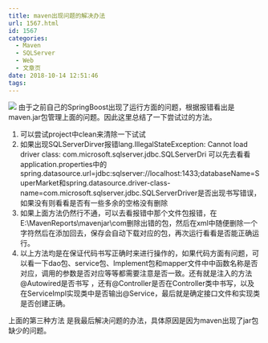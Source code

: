 ```yaml
---
title: maven出现问题的解决办法
url: 1567.html
id: 1567
categories:
  - Maven
  - SQLServer
  - Web
  - 文章页
date: 2018-10-14 12:51:46
tags:
---
```


![](http://47.100.4.8/wp-content/uploads/2018/10/QQ图片20181014125017.png) 由于之前自己的SpringBoost出现了运行方面的问题，根据报错看出是maven.jar包管理上面的问题。因此这里总结了一下尝试过的方法。

1.  可以尝试project中clean来清除一下试试 
2.  如果出现SQLServerDirver报错lang.IllegalStateException: Cannot load driver class: com.microsoft.sqlserver.jdbc.SQLServerDri 可以先去看看application.properties中的spring.datasource.url=jdbc:sqlserver://localhost:1433;databaseName=SuperMarket和spring.datasource.driver-class-name=com.microsoft.sqlserver.jdbc.SQLServerDriver是否出现书写错误，如果没有则看看是否有一些多余的空格没有删除
3.  如果上面方法仍然行不通，可以去看报错中那个文件包报错，在E:\\MavenReports\\mavenjar\\com删除出错的包，然后在xml中随便删除一个字符然后在添加回去，保存会自动下载对应的包，再次运行看看是否能正确运行。
4.  以上方法均是在保证代码书写正确时来进行操作的，如果代码方面有问题，可以看一下dao包、service包、Implement包和mapper文件中中函数名称是否对应，调用的参数是否对应等等都需要注意是否一致。还有就是注入的方法@Autowired是否书写 ，还有@Controller是否在Controller类中书写，以及在ServiceImpl实现类中是否输出@Service，最后就是确定接口文件和实现类是否创建正确。

上面的第三种方法 是我最后解决问题的办法，具体原因是因为maven出现了jar包缺少的问题。